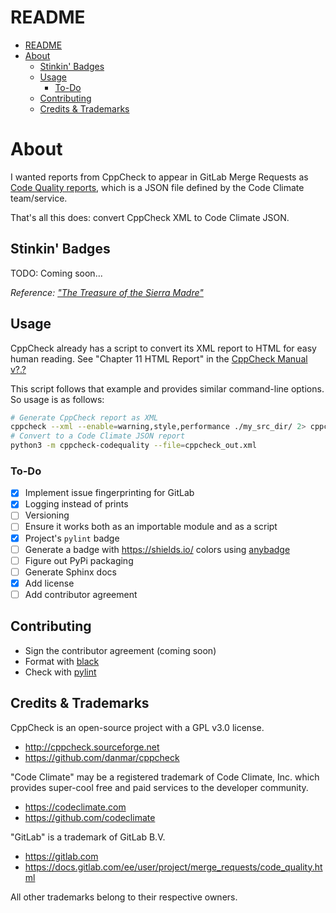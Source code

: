 # README

- [README](#readme)
- [About](#about)
  - [Stinkin' Badges](#stinkin-badges)
  - [Usage](#usage)
    - [To-Do](#to-do)
  - [Contributing](#contributing)
  - [Credits & Trademarks](#credits--trademarks)

# About

I wanted reports from CppCheck to appear in GitLab Merge Requests as [Code
Quality reports](https://docs.gitlab.com/ee/user/project/merge_requests/code_quality.html#implementing-a-custom-tool), 
which is a JSON file defined by the Code Climate team/service.

That's all this does: convert CppCheck XML to Code Climate JSON.

## Stinkin' Badges

TODO: Coming soon...

*Reference: ["The Treasure of the Sierra Madre"](https://en.wikipedia.org/wiki/Stinking_badges)*

## Usage

CppCheck already has a script to convert its XML report to HTML for easy
human reading. See "Chapter 11 HTML Report" in the [CppCheck Manual v?.?](http://cppcheck.sourceforge.net/manual.pdf)

This script follows that example and provides similar command-line options. So
usage is as follows:

```bash
# Generate CppCheck report as XML
cppcheck --xml --enable=warning,style,performance ./my_src_dir/ 2> cppcheck_out.xml
# Convert to a Code Climate JSON report
python3 -m cppcheck-codequality --file=cppcheck_out.xml
```

### To-Do


* [X] Implement issue fingerprinting for GitLab
* [X] Logging instead of prints
* [ ] Versioning
* [ ] Ensure it works both as an importable module and as a script
* [X] Project's `pylint` badge
* [ ] Generate a badge with https://shields.io/ colors using [anybadge](https://pypi.org/project/anybadge/)
* [ ] Figure out PyPi packaging
* [ ] Generate Sphinx docs
* [X] Add license
* [ ] Add contributor agreement

## Contributing

* Sign the contributor agreement (coming soon)
* Format with [black](https://pypi.org/project/black/)
* Check with [pylint](https://pypi.org/project/pylint/)

## Credits & Trademarks

CppCheck is an open-source project with a GPL v3.0 license.
* http://cppcheck.sourceforge.net
* https://github.com/danmar/cppcheck

"Code Climate" may be a registered trademark of Code Climate, Inc. which provides
super-cool free and paid services to the developer community.
* https://codeclimate.com
* https://github.com/codeclimate

"GitLab" is a trademark of GitLab B.V.
* https://gitlab.com
* https://docs.gitlab.com/ee/user/project/merge_requests/code_quality.html

All other trademarks belong to their respective owners.